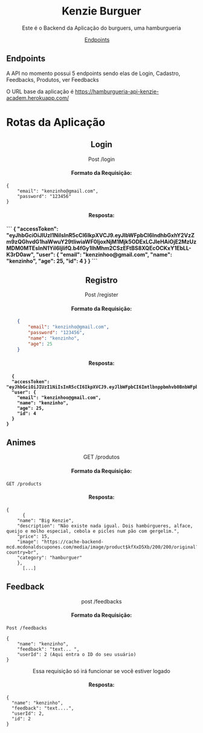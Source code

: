 
<h1 align="center">
 Kenzie Burguer
</h1>

<p align = "center">
    Este é o Backend da Aplicação do burguers, uma hamburgueria
</p>

<p align="center">
  <a href="#endpoints">Endpoints</a>&nbsp;&nbsp;&nbsp;&nbsp;&nbsp;&nbsp;
</p>


## **Endpoints**

A API no momento possui 5 endpoints sendo elas de Login, Cadastro, Feedbacks, Produtos, ver Feedbacks

O URL base da aplicação é https://hamburgueria-api-kenzie-academ.herokuapp.com/


# Rotas da Aplicação


<h2 align="center">Login</h2>

<p align="center">Post /login</p>

<h4 align="center">Formato da Requisição:</h4>

```Post /login
{
	"email": "kenzinho@gmail.com",
	"password": "123456"
}
```

<h4 align="center">Resposta:<h4>
```
{
  "accessToken": "eyJhbGciOiJIUzI1NiIsInR5cCI6IkpXVCJ9.eyJlbWFpbCI6IndhbGxhY2VzZm9zQGhvdG1haWwuY29tIiwiaWF0IjoxNjM1Mjk5ODExLCJleHAiOjE2MzUzMDM0MTEsInN1YiI6IjIifQ.b4fGy1IhMhm2CSzEFtBS8XQEcOCKxY1EbLL-K3rD0aw",
  "user": {
    "email": "kenzinhoo@gmail.com",
    "name": "kenzinho",
    "age": 25,
    "id": 4
  }
}
```

<h2 align="center">Registro</h2>

<p align="center">Post /register</p>

<h4 align="center">Formato da Requisição:</h4>

```json
    {
        "email": "kenzinho@gmail.com",
        "password": "123456",
        "name": "kenzinho",
        "age": 25
    }
```


<h4 align="center">Resposta:<h4>
	
```
  {
  "accessToken": "eyJhbGciOiJIUzI1NiIsInR5cCI6IkpXVCJ9.eyJlbWFpbCI6Imtlbnppbmhvb0BnbWFpbC5jb20iLCJpYXQiOjE2MzUyOTk5NTEsImV4cCI6MTYzNTMwMzU1MSwic3ViIjoiNCJ9.2IQjXtcmQV6VEqzxwwB6zNnJs5WrUwmflovFQRJF92U",
  "user": {
    "email": "kenzinhoo@gmail.com",
    "name": "kenzinho",
    "age": 25,
    "id": 4
  }
}
```

<h2>Animes</h2>

<p align="center">GET /produtos</p>

<h4 align="center">Formato da Requisição:</h4>

```
GET /products
```

<h4 align="center">Resposta:</h4>
	
```
{
      {
    "name": "Big Kenzie",
    "description": "Não existe nada igual. Dois hambúrgueres, alface, queijo e molho especial, cebola e picles num pão com gergelim.",
    "price": 15,
    "image": "https://cache-backend-mcd.mcdonaldscupones.com/media/image/product$kfXxD5Xb/200/200/original?country=br",
    "category": "hamburguer"
    },
      [...]
```


<h2>Feedback</h2>

<p align="center">post /feedbacks</p>

<h4 align="center">Formato da Requisição:</h4>

```
Post /feedbacks

{
	"name": "kenzinho",
	"feedback": "text... ",
	"userId": 2 (Aqui entra o ID do seu usuário)
}
```
<p align="center">Essa requisição só irá funcionar se você estiver logado</p>

<h4 align="center">Resposta:</h4>

```
{
  "name": "kenzinho",
  "feedback": "text....",
  "userId": 2,
  "id": 2
}
```

